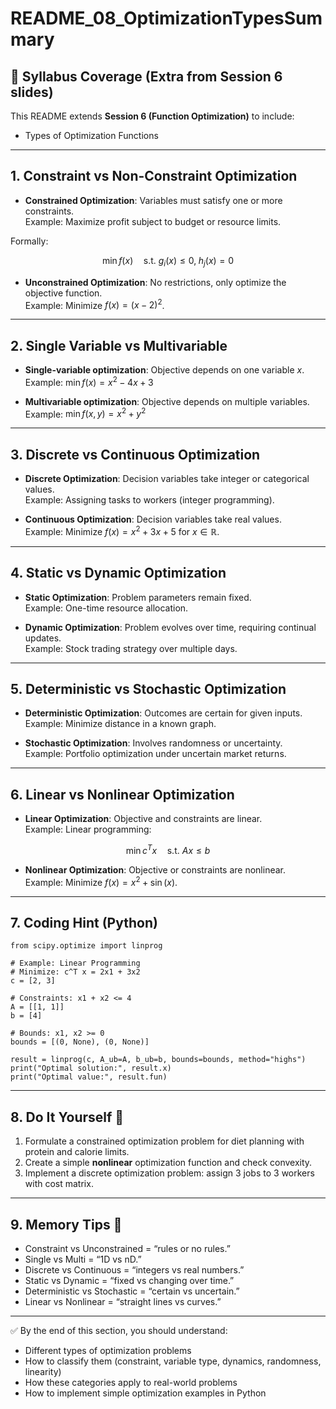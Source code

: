 # README_08_OptimizationTypesSummary

## 📌 Syllabus Coverage (Extra from Session 6 slides)
This README extends **Session 6 (Function Optimization)** to include:
- Types of Optimization Functions

---

## 1. Constraint vs Non-Constraint Optimization
- **Constrained Optimization**: Variables must satisfy one or more constraints.  
  Example: Maximize profit subject to budget or resource limits.  

Formally:  

$$
\min f(x) \quad \text{s.t. } g_i(x) \leq 0, \; h_j(x) = 0
$$

- **Unconstrained Optimization**: No restrictions, only optimize the objective function.  
  Example: Minimize $f(x) = (x-2)^2$.  

---

## 2. Single Variable vs Multivariable
- **Single-variable optimization**: Objective depends on one variable $x$.  
  Example: $\min f(x) = x^2 - 4x + 3$  

- **Multivariable optimization**: Objective depends on multiple variables.  
  Example: $\min f(x,y) = x^2 + y^2$  

---

## 3. Discrete vs Continuous Optimization
- **Discrete Optimization**: Decision variables take integer or categorical values.  
  Example: Assigning tasks to workers (integer programming).  

- **Continuous Optimization**: Decision variables take real values.  
  Example: Minimize $f(x) = x^2 + 3x + 5$ for $x \in \mathbb{R}$.  

---

## 4. Static vs Dynamic Optimization
- **Static Optimization**: Problem parameters remain fixed.  
  Example: One-time resource allocation.  

- **Dynamic Optimization**: Problem evolves over time, requiring continual updates.  
  Example: Stock trading strategy over multiple days.  

---

## 5. Deterministic vs Stochastic Optimization
- **Deterministic Optimization**: Outcomes are certain for given inputs.  
  Example: Minimize distance in a known graph.  

- **Stochastic Optimization**: Involves randomness or uncertainty.  
  Example: Portfolio optimization under uncertain market returns.  

---

## 6. Linear vs Nonlinear Optimization
- **Linear Optimization**: Objective and constraints are linear.  
  Example: Linear programming:  

$$
\min c^T x \quad \text{s.t. } Ax \leq b
$$  

- **Nonlinear Optimization**: Objective or constraints are nonlinear.  
  Example: Minimize $f(x) = x^2 + \sin(x)$.  

---

## 7. Coding Hint (Python)
    from scipy.optimize import linprog

    # Example: Linear Programming
    # Minimize: c^T x = 2x1 + 3x2
    c = [2, 3]

    # Constraints: x1 + x2 <= 4
    A = [[1, 1]]
    b = [4]

    # Bounds: x1, x2 >= 0
    bounds = [(0, None), (0, None)]

    result = linprog(c, A_ub=A, b_ub=b, bounds=bounds, method="highs")
    print("Optimal solution:", result.x)
    print("Optimal value:", result.fun)

---

## 8. Do It Yourself 🚀
1. Formulate a constrained optimization problem for diet planning with protein and calorie limits.  
2. Create a simple **nonlinear** optimization function and check convexity.  
3. Implement a discrete optimization problem: assign 3 jobs to 3 workers with cost matrix.  

---

## 9. Memory Tips 🧠
- Constraint vs Unconstrained = “rules or no rules.”  
- Single vs Multi = “1D vs nD.”  
- Discrete vs Continuous = “integers vs real numbers.”  
- Static vs Dynamic = “fixed vs changing over time.”  
- Deterministic vs Stochastic = “certain vs uncertain.”  
- Linear vs Nonlinear = “straight lines vs curves.”  

---

✅ By the end of this section, you should understand:
- Different types of optimization problems  
- How to classify them (constraint, variable type, dynamics, randomness, linearity)  
- How these categories apply to real-world problems  
- How to implement simple optimization examples in Python  

